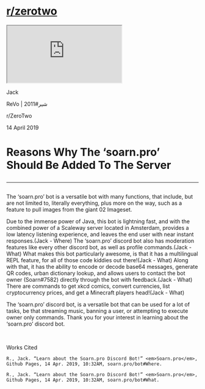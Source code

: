 # [r/zerotwo](https://reddit.com/r/zerotwo)

<html>
<body>
<style>
.responsive-wrap iframe{ max-width: 100%;}
</style>
<div class="responsive-wrap">
<!-- this is the embed code provided by Google -->
    <iframe src="https://docs.google.com/document/d/e/2PACX-1vTHQTJjIkOLykd_eWeb1HyRp4vQzK7SSWdVTzXm-xMgvHcXY474-TxoKrZ6eyrDzjoNjuxVwyQAVeW6/pub?embedded=true"></iframe>
<!-- Google embed ends -->
</div>
</body>
</html>

<html> 
   <body>
<p>
Jack
</p>
<p>
ReVo | شیر#2011
</p>
<p>
r/ZeroTwo
</p>
<p>
14 April 2019
</p>
<h1>Reasons Why The ‘soarn.pro’ Should Be Added To The Server
<hr></h1>


<p>
The ‘soarn.pro’ bot is a versatile bot with many functions, that include, but are not limited to, literally everything, plus more on the way, such as a feature to pull images from the giant 02 Imageset.  
</p>
<p>
Due to the immense power of Java, this bot is lightning fast, and with the combined power of a Scaleway server located in Amsterdam, provides a low latency listening experience, and leaves the end user with near instant responses.(Jack - Where)  The ‘soarn.pro’ discord bot also has moderation features like every other discord bot, as well as profile commands.(Jack - What)  What makes this bot particularly awesome, is that it has a multilingual REPL feature, for all of those code kiddies out there!(Jack - What)  Along with that, it has the ability to encode or decode base64 messages, generate QR codes, urban dictionary lookup, and allows users to contact the bot owner (Soarn#7582) directly through the bot with feedback.(Jack - What)  There are commands to get xkcd comics, convert currencies, list cryptocurrency prices, and get a Minecraft players head!(Jack - What)<br>

</p>
<p>
	The ‘soarn.pro’ discord bot, is a versatile bot that can be used for a lot of tasks, be that streaming music,  banning a user, or attempting to execute owner only commands.  Thank you for your interest in learning about the ‘soarn.pro’ discord bot.
</p>
<p>
<br>

</p>
<p>
Works Cited
</p>
<p>

    R., Jack. “Learn about the Soarn.pro Discord Bot!” <em>Soarn.pro</em>, Github Pages, 14 Apr. 2019, 10:32AM, soarn.pro/bot#Where.
</p>
<p>

    R., Jack. “Learn about the Soarn.pro Discord Bot!” <em>Soarn.pro</em>, Github Pages, 14 Apr. 2019, 10:32AM, soarn.pro/bot#What.
</p>
  </body>
</html>

